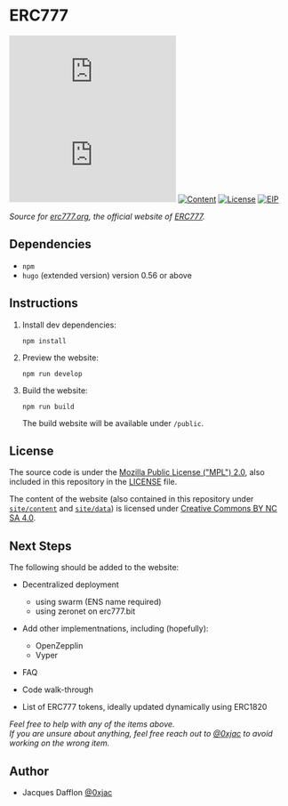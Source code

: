 # ERC777
[![Website](https://img.shields.io/website/https/www.erc777.org?down_color=red&down_message=offline&style=flat-square&up_color=green&up_message=online)](https://erc777.org)
![Mozilla HTTP Observatory Grade](https://img.shields.io/mozilla-observatory/grade-score/www.erc777.org?publish&style=flat-square)
[![Content](https://img.shields.io/badge/License-CC%20BY--NC--SA%204.0-blue.svg?style=flat-square&maxAge=3600)][cc]
[![License](https://img.shields.io/github/license/0xjac/ERC777.svg?style=flat-square&maxAge=3600)](https://github.com/0xjac/ERC777/blob/master/LICENSE)
[![EIP](https://img.shields.io/badge/EIP-777-lightgrey.svg?style=flat-square&maxAge=3600)][erc777]

*Source for [erc777.org][site], the official website of [ERC777][erc777].*

## Dependencies

- `npm`
- `hugo` (extended version) version 0.56 or above

## Instructions

1. Install dev dependencies:
   ``` shell
   npm install
   ```
   
2. Preview the website:
    ``` shell
    npm run develop
   ```
   
3. Build the website:
   ``` shell
   npm run build
   ```
   The build website will be available under `/public`.

## License

The source code is under the [Mozilla Public License ("MPL") 2.0](http://mozilla.org/MPL/2.0/),
also included in this repository in the [LICENSE](LICENSE) file.

The content of the website
(also contained in this repository under [`site/content`](site/content) and [`site/data`](site/data))
is licensed under [Creative Commons BY NC SA 4.0][cc].

## Next Steps

The following should be added to the website:

- Decentralized deployment
  - using swarm (ENS name required)
  - using zeronet on erc777.bit
  
- Add other implementnations, including (hopefully):
  - OpenZepplin
  - Vyper
  
- FAQ

- Code walk-through

- List of ERC777 tokens, ideally updated dynamically using ERC1820

*Feel free to help with any of the items above.  
If you are unsure about anything, feel free reach out to [@0xjac][0xjac] to avoid working on the wrong item.*

## Author
 - Jacques Dafflon [@0xjac][0xjac]

[site]: https://www.erc777.org
[erc777]: https://eips.ethereum.org/EIPS/eip-777
[cc]: (https://creativecommons.org/licenses/by-nc-sa/4.0/)
[0xjac]: https://github.com/0xjac